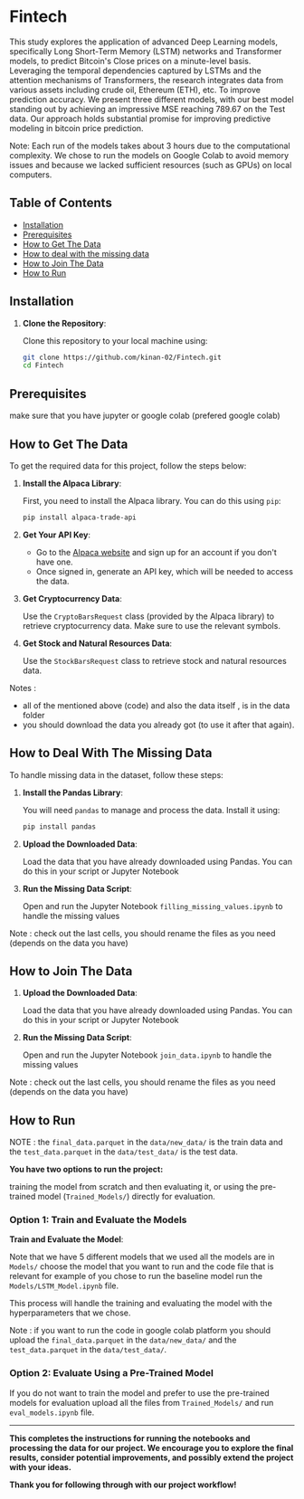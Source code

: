 # Fintech

This study explores the application of advanced Deep Learning models, specifically Long Short-Term Memory (LSTM) networks and Transformer models, to predict Bitcoin's Close prices on a minute-level basis. Leveraging the temporal dependencies captured by LSTMs and the attention mechanisms of Transformers, the research integrates data from various assets including crude oil, Ethereum (ETH), etc. To improve prediction accuracy. We present three different models, with our best model standing out by achieving an impressive MSE reaching 789.67 on the Test data. Our approach holds substantial promise for improving predictive modeling in bitcoin price prediction.

Note: Each run of the models takes about 3 hours due to the computational complexity. We chose to run the models on Google Colab to avoid memory issues and because we lacked sufficient resources (such as GPUs) on local computers.

## Table of Contents

- [Installation](#installation)
- [Prerequisites](#Prerequisites)
- [How to Get The Data](#How-to-Get-The-Data)
- [How to deal with the missing data](#How-to-Deal-With-The-Missing-Data)
- [How to Join The Data](#How-to-Join-The-Data)
- [How to Run](#how-to-run)

## Installation

1. **Clone the Repository**:

   Clone this repository to your local machine using:

   ```sh
   git clone https://github.com/kinan-02/Fintech.git
   cd Fintech
   
## Prerequisites

make sure that you have jupyter or google colab (prefered google colab) 

## How to Get The Data
To get the required data for this project, follow the steps below:

1. **Install the Alpaca Library**:

   First, you need to install the Alpaca library. You can do this using `pip`:

   ```sh
   pip install alpaca-trade-api
   ```

2. **Get Your API Key**:

   - Go to the [Alpaca website](https://alpaca.markets/) and sign up for an account if you don't have one.
   - Once signed in, generate an API key, which will be needed to access the data.

3. **Get Cryptocurrency Data**:

   Use the `CryptoBarsRequest` class (provided by the Alpaca library) to retrieve cryptocurrency data. Make sure to use the relevant symbols. 

4. **Get Stock and Natural Resources Data**:

   Use the `StockBarsRequest` class to retrieve stock and natural resources data.

Notes : 
- all of the mentioned above (code) and also the data itself , is in the data folder
- you should download the data you already got (to use it after that again).
  
## How to Deal With The Missing Data
To handle missing data in the dataset, follow these steps:

1. **Install the Pandas Library**:

   You will need `pandas` to manage and process the data. Install it using:

   ```sh
   pip install pandas
   ```

2. **Upload the Downloaded Data**:

   Load the data that you have already downloaded using Pandas. You can do this in your script or Jupyter Notebook


3. **Run the Missing Data Script**:

   Open and run the Jupyter Notebook `filling_missing_values.ipynb` to handle the missing values
   
Note : check out the last cells, you should rename the files as you need (depends on the data you have)

## How to Join The Data

1. **Upload the Downloaded Data**:

   Load the data that you have already downloaded using Pandas. You can do this in your script or Jupyter Notebook
2. **Run the Missing Data Script**:

   Open and run the Jupyter Notebook `join_data.ipynb` to handle the missing values
   
Note : check out the last cells, you should rename the files as you need (depends on the data you have)

## How to Run
NOTE : the `final_data.parquet` in the `data/new_data/` is the train data and the `test_data.parquet` in the `data/test_data/` is the test data.

**You have two options to run the project:**

training the model from scratch and then evaluating it, or using the pre-trained model (`Trained_Models/`) directly for evaluation.

### Option 1: Train and Evaluate the Models
**Train and Evaluate the Model**:
   
Note that we have 5 different models that we used all the models are in `Models/` choose the model that you want to run and the code file that is relevant for example of you chose to run the baseline model run the `Models/LSTM_Model.ipynb` file.

This process will handle the training and evaluating the model with the hyperparameters that we chose.

Note : if you want to run the code in google colab platform you should upload the `final_data.parquet` in the `data/new_data/` and the `test_data.parquet` in the `data/test_data/`.


### Option 2: Evaluate Using a Pre-Trained Model

If you do not want to train the model and prefer to use the pre-trained models for evaluation upload all the files from `Trained_Models/` and run `eval_models.ipynb` file.

 
---
**This completes the instructions for running the notebooks and processing the data for our project. We encourage you to explore the final results, consider potential improvements, and possibly extend the project with your ideas.**

**Thank you for following through with our project workflow!**
